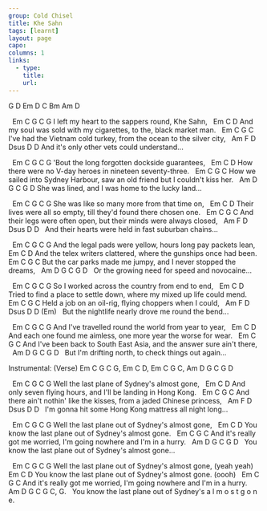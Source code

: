 ```yaml
---
group: Cold Chisel
title: Khe Sahn
tags: [learnt]
layout: page
capo: 
columns: 1
links: 
  - type: 
    title: 
    url: 
---
```



G D Em D C Bm Am D

&nbsp; Em                   C                  G   C G
I left my heart to the sappers round, Khe Sahn,
&nbsp;      Em                    C                   D
And my soul was sold with my cigarettes, to the, black market man.
&nbsp;            Em           C                G                   C
I've had the Vietnam cold turkey, from the ocean to the silver city,
&nbsp;               Am         F               D    Dsus D D
And it's only other vets could understand...

&nbsp;           Em             C              G   C G
'Bout the long forgotten dockside guarantees,
&nbsp;              Em                 C                D
How there were no V-day heroes in nineteen seventy-three.
&nbsp;      Em                 C               G                         C
How we sailed into Sydney Harbour, saw an old friend but I couldn't kiss her.
&nbsp;              Am               D                 G     C G D
She was lined, and I was home to the lucky land...

&nbsp;       Em           C                   G C G
She was like so many more from that time on,
&nbsp;     Em                C                  D
Their lives were all so empty, till they'd found there chosen one.
&nbsp;         Em              C               G                 C
And their legs were often open, but their minds were always closed,
&nbsp;         Am                  F             D     Dsus D D
&nbsp;  And their hearts were held in fast suburban chains...

&nbsp;        Em              C             G    C G
And the legal pads were yellow, hours long pay packets lean,
&nbsp;       Em            C                    D
And the telex writers clattered, where the gunships once had been.
&nbsp;       Em                C            G                 C
But the car parks made me jumpy, and I never stopped the dreams,
&nbsp;      Am               D             G      C G D
&nbsp;   Or the growing need for speed and novocaine...

&nbsp;     Em                C                   G  C G
So I worked across the country from end to end,
&nbsp;        Em              C                     D
Tried to find a place to settle down, where my mixed up life could mend.
&nbsp;      Em        C               G               C
Held a job on an oil-rig, flying choppers when I could,
&nbsp;       Am               F                  D   Dsus D D (Em)
&nbsp;   But the nightlife nearly drove me round the bend...

&nbsp;        Em                  C                  G   C G
And I've travelled round the world from year to year,
&nbsp;   Em                C                 D
And each one found me aimless, one more year the worse for wear.
&nbsp;        Em                      C             G                 C
And I've been back to South East Asia, and the answer sure ain't there,
&nbsp;       Am                 D                 G     C G D
&nbsp;   But I'm drifting north, to check things out again...

Instrumental: (Verse)  Em C G C G, Em C D, Em C G C, Am D G C G D

&nbsp;            Em            C               G   C G
Well the last plane of Sydney's almost gone,
&nbsp;        Em                              C               D
And only seven flying hours, and I'll be landing in Hong Kong.
&nbsp;               Em               C              G             C
And there ain't nothin' like the kisses, from a jaded Chinese princess,
&nbsp;         Am                 F                  D   Dsus D D
&nbsp;   I'm gonna hit some Hong Kong mattress all night long...

&nbsp;          Em                C               G   C G
Well the last plane out of Sydney's almost gone,
&nbsp;            Em                C               D
You know the last plane out of Sydney's almost gone.
&nbsp;        Em            C                  G                    C
And it's really got me worried, I'm going nowhere and I'm in a hurry.
&nbsp;            Am                D               G     C G D
&nbsp;   You know the last plane out of Sydney's almost gone...

&nbsp;          Em                C               G   C G
Well the last plane out of Sydney's almost gone, (yeah yeah)
&nbsp;            Em                C               D
You know the last plane out of Sydney's almost gone. (oooh)
&nbsp;        Em            C                  G                    C
And it's really got me worried, I'm going nowhere and I'm in a hurry.
&nbsp;            Am                D                      G   C G C, G.
&nbsp;  You know the last plane out of Sydney's  a l m o s t  g o n e.

